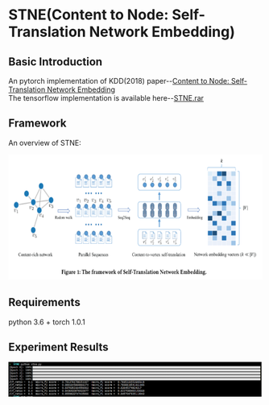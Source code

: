 # STNE(Content to Node: Self-Translation Network Embedding)   

## Basic Introduction   
An pytorch implementation of KDD(2018) paper--[Content to Node: Self-Translation Network Embedding](https://dl.acm.org/citation.cfm?id=3219988)   
The tensorflow implementation is available here--[STNE.rar](http://dm.nankai.edu.cn/code/STNE.rar)   

## Framework   
An overview of STNE:   
<div align=center><img src='https://github.com/cherisyu/STNE/blob/master/data/stne.png' width="650" height="250" alt="图片加载失败时，显示这段字"/></div>         


## Requirements      
python 3.6 + torch 1.0.1      

## Experiment Results   
<div align=center><img src='https://github.com/cherisyu/STNE/blob/master/data/stne_exp.png' alt="图片加载失败时，显示这段字"/></div>    

